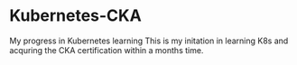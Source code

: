 # Kubernetes-CKA
My progress in Kubernetes learning
This is my initation in learning K8s and acquring the CKA certification within a months time.
